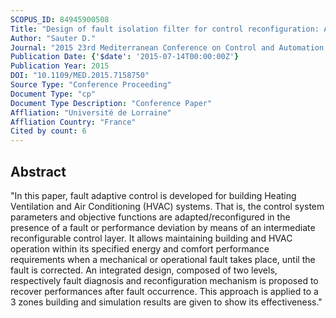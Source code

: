 ```yaml
---
SCOPUS_ID: 84945900508
Title: "Design of fault isolation filter for control reconfiguration: Application to energy efficiency control in buildings"
Author: "Sauter D."
Journal: "2015 23rd Mediterranean Conference on Control and Automation, MED 2015 - Conference Proceedings"
Publication Date: {'$date': '2015-07-14T00:00:00Z'}
Publication Year: 2015
DOI: "10.1109/MED.2015.7158750"
Source Type: "Conference Proceeding"
Document Type: "cp"
Document Type Description: "Conference Paper"
Affliation: "Université de Lorraine"
Affliation Country: "France"
Cited by count: 6
---
```


## Abstract
"In this paper, fault adaptive control is developed for building Heating Ventilation and Air Conditioning (HVAC) systems. That is, the control system parameters and objective functions are adapted/reconfigured in the presence of a fault or performance deviation by means of an intermediate reconfigurable control layer. It allows maintaining building and HVAC operation within its specified energy and comfort performance requirements when a mechanical or operational fault takes place, until the fault is corrected. An integrated design, composed of two levels, respectively fault diagnosis and reconfiguration mechanism is proposed to recover performances after fault occurrence. This approach is applied to a 3 zones building and simulation results are given to show its effectiveness."
